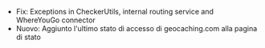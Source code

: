 
- Fix: Exceptions in CheckerUtils, internal routing service and WhereYouGo connector
- Nuovo: Aggiunto l'ultimo stato di accesso di geocaching.com alla pagina di stato
